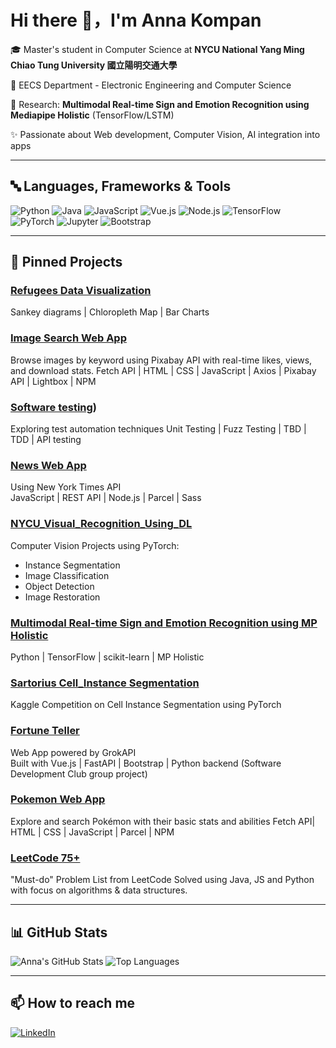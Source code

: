 # Hi there 👋，I'm Anna Kompan

🎓 Master's student in Computer Science at **NYCU National Yang Ming Chiao Tung University 國立陽明交通大學**

📍 EECS Department - Electronic Engineering and Computer Science

🔭 Research: **Multimodal Real-time Sign and Emotion Recognition using Mediapipe Holistic** (TensorFlow/LSTM)

✨ Passionate about Web development, Computer Vision, AI integration into apps

---
## 🔤 Languages, Frameworks & Tools

![Python](https://img.shields.io/badge/Python-3776AB?style=flat&logo=python&logoColor=white)
![Java](https://img.shields.io/badge/Java-ED8B00?style=flat&logo=java&logoColor=white)
![JavaScript](https://img.shields.io/badge/JavaScript-F7DF1E?style=flat&logo=javascript&logoColor=black)
![Vue.js](https://img.shields.io/badge/Vue.js-42b883?style=flat&logo=vue.js&logoColor=white)
![Node.js](https://img.shields.io/badge/Node.js-339933?style=flat&logo=node.js&logoColor=white)
![TensorFlow](https://img.shields.io/badge/TensorFlow-FF6F00?style=flat&logo=tensorflow&logoColor=white)
![PyTorch](https://img.shields.io/badge/PyTorch-EE4C2C?style=flat&logo=pytorch&logoColor=white)
![Jupyter](https://img.shields.io/badge/Jupyter-F37626?style=flat&logo=jupyter&logoColor=white)
![Bootstrap](https://img.shields.io/badge/Bootstrap-563d7c?style=flat&logo=bootstrap&logoColor=white)

---

## 💼 Pinned Projects

### [Refugees Data Visualization](https://github.com/AnnaKompan/data_viz_group)
Sankey diagrams | Chloropleth Map | Bar Charts

### [Image Search Web App](https://github.com/AnnaKompan/goit-js-hw-11)
Browse images by keyword using Pixabay API with real-time likes, views, and download stats.
Fetch API | HTML | CSS | JavaScript | Axios | Pixabay API | Lightbox | NPM

### [Software testing](https://github.com/AnnaKompan/Software_testing/tree/main))
Exploring test automation techniques
Unit Testing | Fuzz Testing | TBD | TDD | API testing

### [News Web App](https://github.com/ArtemTerzi/project-15)
Using New York Times API  
JavaScript | REST API | Node.js | Parcel | Sass

### [NYCU_Visual_Recognition_Using_DL](https://github.com/AnnaKompan/NYCU_Visual_Recognition_Using_DL)
Computer Vision Projects using PyTorch:
- Instance Segmentation
- Image Classification
- Object Detection
- Image Restoration

### [Multimodal Real-time Sign and Emotion Recognition using MP Holistic](https://github.com/AnnaKompan/multimodal_action-emotion_detection)
Python | TensorFlow | scikit-learn | MP Holistic

### [Sartorius Cell_Instance Segmentation](https://github.com/AnnaKompan/sartorius_cell_instance_segmentation)
Kaggle Competition on Cell Instance Segmentation using PyTorch

### [Fortune Teller](https://github.com/AnnaKompan/fortune_teller_grokAPI)
Web App powered by GrokAPI  
Built with Vue.js | FastAPI | Bootstrap | Python backend 
(Software Development Club group project)

### [Pokemon Web App](https://github.com/AnnaKompan/pokeApi)
Explore and search Pokémon with their basic stats and abilities
Fetch API| HTML | CSS | JavaScript | Parcel | NPM

### [LeetCode 75+](https://github.com/AnnaKompan/LeetCode_75)
"Must-do" Problem List from LeetCode
Solved using Java, JS and Python with focus on algorithms & data structures.

---
## 📊 GitHub Stats

![Anna's GitHub Stats](https://github-readme-stats.vercel.app/api?username=AnnaKompan&show_icons=true&theme=gruvbox&hide_rank=false)
![Top Languages](https://github-readme-stats.vercel.app/api/top-langs/?username=AnnaKompan&layout=compact&theme=gruvbox)

---
## 📫 How to reach me

[![LinkedIn](https://img.shields.io/badge/-LinkedIn-blue?style=flat&logo=linkedin&logoColor=white)](https://www.linkedin.com/in/anna-kompan/)
